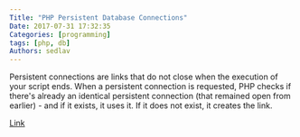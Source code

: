 ```yaml
---
Title: "PHP Persistent Database Connections"
Date: 2017-07-31 17:32:35
Categories: [programming]
tags: [php, db]
Authors: sedlav
---
```


Persistent connections are links that do not close when the execution of your script ends. When a persistent connection is requested, PHP checks if there's already an identical persistent connection (that remained open from earlier) - and if it exists, it uses it. If it does not exist, it creates the link.

[Link](http://us2.php.net/manual/en/features.persistent-connections.php)
